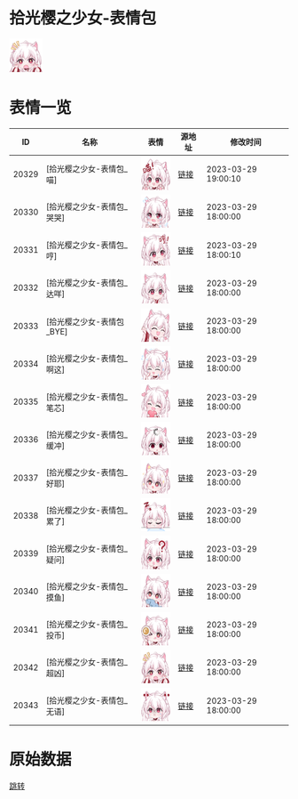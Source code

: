 # 拾光樱之少女-表情包

<img src="./cover.png" height="60" alt="cover" />

# 表情一览

|ID|名称|表情|源地址|修改时间|
|----|----|----|----|----|
|20329|[拾光樱之少女-表情包_喵]|<img src="./pic/020329_%5B拾光樱之少女-表情包_喵%5D.png" height="60" alt="喵"/>|[链接](https://i0.hdslb.com/bfs/garb/3d6d51c55aeaabd6ac261d1dd2db93b34d529718.png)|2023-03-29 19:00:10|
|20330|[拾光樱之少女-表情包_哭哭]|<img src="./pic/020330_%5B拾光樱之少女-表情包_哭哭%5D.png" height="60" alt="哭哭"/>|[链接](https://i0.hdslb.com/bfs/garb/b3cab4a13043b586f367ee9e4beb7b26c9e00bc8.png)|2023-03-29 18:00:00|
|20331|[拾光樱之少女-表情包_哼]|<img src="./pic/020331_%5B拾光樱之少女-表情包_哼%5D.png" height="60" alt="哼"/>|[链接](https://i0.hdslb.com/bfs/garb/840c36b2956db619ddf418f181a00e12b5f837d5.png)|2023-03-29 18:00:10|
|20332|[拾光樱之少女-表情包_达咩]|<img src="./pic/020332_%5B拾光樱之少女-表情包_达咩%5D.png" height="60" alt="达咩"/>|[链接](https://i0.hdslb.com/bfs/garb/ea882a804adffe1f9b75a62235136bc5593054c6.png)|2023-03-29 18:00:00|
|20333|[拾光樱之少女-表情包_BYE]|<img src="./pic/020333_%5B拾光樱之少女-表情包_BYE%5D.png" height="60" alt="BYE"/>|[链接](https://i0.hdslb.com/bfs/garb/88b0df49927475321cbd766067d5364dd2507f60.png)|2023-03-29 18:00:00|
|20334|[拾光樱之少女-表情包_啊这]|<img src="./pic/020334_%5B拾光樱之少女-表情包_啊这%5D.png" height="60" alt="啊这"/>|[链接](https://i0.hdslb.com/bfs/garb/12975eb08a1c9408a47c0582b17983ec7bfa7765.png)|2023-03-29 18:00:00|
|20335|[拾光樱之少女-表情包_笔芯]|<img src="./pic/020335_%5B拾光樱之少女-表情包_笔芯%5D.png" height="60" alt="笔芯"/>|[链接](https://i0.hdslb.com/bfs/garb/18ed22ec19fc68a02922767a1c586ed3904efcf5.png)|2023-03-29 18:00:00|
|20336|[拾光樱之少女-表情包_缓冲]|<img src="./pic/020336_%5B拾光樱之少女-表情包_缓冲%5D.png" height="60" alt="缓冲"/>|[链接](https://i0.hdslb.com/bfs/garb/54b2ad2dff7063cd0661c8ac64225a19154d6f06.png)|2023-03-29 18:00:00|
|20337|[拾光樱之少女-表情包_好耶]|<img src="./pic/020337_%5B拾光樱之少女-表情包_好耶%5D.png" height="60" alt="好耶"/>|[链接](https://i0.hdslb.com/bfs/garb/7c8b63f85726dd2f176f976c8f3bda8a99ad0ef1.png)|2023-03-29 18:00:00|
|20338|[拾光樱之少女-表情包_累了]|<img src="./pic/020338_%5B拾光樱之少女-表情包_累了%5D.png" height="60" alt="累了"/>|[链接](https://i0.hdslb.com/bfs/garb/fa9879036ce505306b53cde15a3f586227353446.png)|2023-03-29 18:00:00|
|20339|[拾光樱之少女-表情包_疑问]|<img src="./pic/020339_%5B拾光樱之少女-表情包_疑问%5D.png" height="60" alt="疑问"/>|[链接](https://i0.hdslb.com/bfs/garb/5dbbed57861c19a67d1c1b418093d807d9b533c4.png)|2023-03-29 18:00:00|
|20340|[拾光樱之少女-表情包_摸鱼]|<img src="./pic/020340_%5B拾光樱之少女-表情包_摸鱼%5D.png" height="60" alt="摸鱼"/>|[链接](https://i0.hdslb.com/bfs/garb/86eb60d5747e1c05ad399ba787e7f180fb7981ed.png)|2023-03-29 18:00:00|
|20341|[拾光樱之少女-表情包_投币]|<img src="./pic/020341_%5B拾光樱之少女-表情包_投币%5D.png" height="60" alt="投币"/>|[链接](https://i0.hdslb.com/bfs/garb/9799d76d78d00be32ebe79b7890191cb6c620d8b.png)|2023-03-29 18:00:00|
|20342|[拾光樱之少女-表情包_超凶]|<img src="./pic/020342_%5B拾光樱之少女-表情包_超凶%5D.png" height="60" alt="超凶"/>|[链接](https://i0.hdslb.com/bfs/garb/ea7eb53183e70734e7109fc933c3ff1bdc306b2b.png)|2023-03-29 18:00:00|
|20343|[拾光樱之少女-表情包_无语]|<img src="./pic/020343_%5B拾光樱之少女-表情包_无语%5D.png" height="60" alt="无语"/>|[链接](https://i0.hdslb.com/bfs/garb/96a0ece3485b95393b8bb38a0b2e5b4eedaa9992.png)|2023-03-29 18:00:00|

# 原始数据

[跳转](./raw.json)

